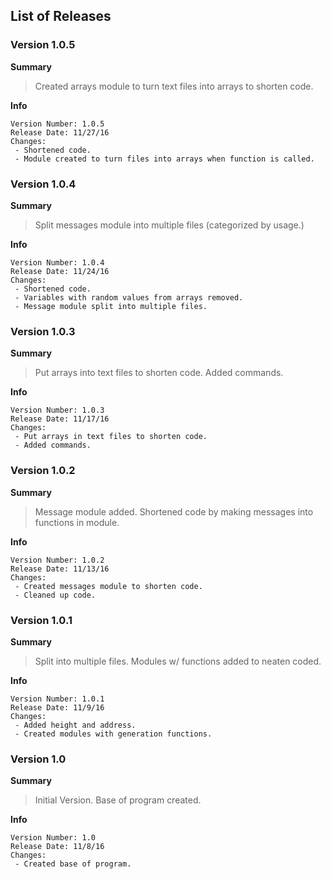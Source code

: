 ## List of Releases

### Version 1.0.5
**Summary**
> Created arrays module to turn text files into arrays to shorten code.

**Info**
```
Version Number: 1.0.5
Release Date: 11/27/16
Changes:
 - Shortened code.
 - Module created to turn files into arrays when function is called.
```

### Version 1.0.4
**Summary**
> Split messages module into multiple files (categorized by usage.)

**Info**
```
Version Number: 1.0.4
Release Date: 11/24/16
Changes:
 - Shortened code.
 - Variables with random values from arrays removed.
 - Message module split into multiple files.
```

### Version 1.0.3
**Summary**
> Put arrays into text files to shorten code. Added commands.

**Info**
```
Version Number: 1.0.3
Release Date: 11/17/16
Changes:
 - Put arrays in text files to shorten code.
 - Added commands.
```

### Version 1.0.2
**Summary**
> Message module added. Shortened code by making messages into functions in module.

**Info**
```
Version Number: 1.0.2
Release Date: 11/13/16
Changes:
 - Created messages module to shorten code.
 - Cleaned up code.
```

### Version 1.0.1
**Summary**
> Split into multiple files. Modules w/ functions added to neaten coded.

**Info**
```
Version Number: 1.0.1
Release Date: 11/9/16
Changes:
 - Added height and address.
 - Created modules with generation functions.
```

### Version 1.0
**Summary**
> Initial Version. Base of program created.

**Info**
```
Version Number: 1.0
Release Date: 11/8/16
Changes:
 - Created base of program.
```
